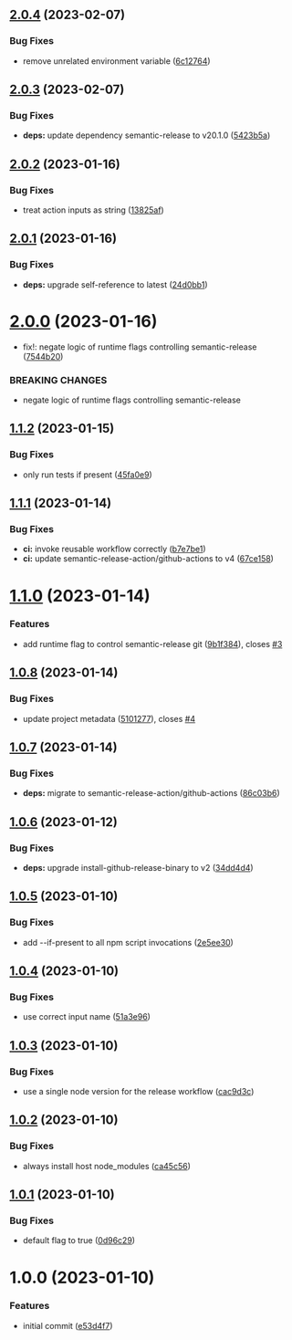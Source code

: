 ## [2.0.4](https://github.com/semantic-release-action/typescript/compare/v2.0.3...v2.0.4) (2023-02-07)


### Bug Fixes

* remove unrelated environment variable ([6c12764](https://github.com/semantic-release-action/typescript/commit/6c12764c70f7058685d3663d6aebbf93435bd0de))

## [2.0.3](https://github.com/semantic-release-action/typescript/compare/v2.0.2...v2.0.3) (2023-02-07)


### Bug Fixes

* **deps:** update dependency semantic-release to v20.1.0 ([5423b5a](https://github.com/semantic-release-action/typescript/commit/5423b5a33b6b621c0c76b846d33230b46b1ee762))

## [2.0.2](https://github.com/semantic-release-action/typescript/compare/v2.0.1...v2.0.2) (2023-01-16)


### Bug Fixes

* treat action inputs as string ([13825af](https://github.com/semantic-release-action/typescript/commit/13825afc6b46638373b4eddb53f04affb2632047))

## [2.0.1](https://github.com/semantic-release-action/typescript/compare/v2.0.0...v2.0.1) (2023-01-16)


### Bug Fixes

* **deps:** upgrade self-reference to latest ([24d0bb1](https://github.com/semantic-release-action/typescript/commit/24d0bb13a7d93c93ac9b82f973f4ea36c04fc89d))

# [2.0.0](https://github.com/semantic-release-action/typescript/compare/v1.1.2...v2.0.0) (2023-01-16)


* fix!: negate logic of runtime flags controlling semantic-release ([7544b20](https://github.com/semantic-release-action/typescript/commit/7544b2089895af14d01326df360e506101bfc183))


### BREAKING CHANGES

* negate logic of runtime flags controlling semantic-release

## [1.1.2](https://github.com/semantic-release-action/typescript/compare/v1.1.1...v1.1.2) (2023-01-15)


### Bug Fixes

* only run tests if present ([45fa0e9](https://github.com/semantic-release-action/typescript/commit/45fa0e9a652c0d5bb6cda64dfda3e510bf3e68e7))

## [1.1.1](https://github.com/semantic-release-action/typescript/compare/v1.1.0...v1.1.1) (2023-01-14)


### Bug Fixes

* **ci:** invoke reusable workflow correctly ([b7e7be1](https://github.com/semantic-release-action/typescript/commit/b7e7be1b3df6e805c3084d60dcb2eb95fb4276a1))
* **ci:** update semantic-release-action/github-actions to v4 ([67ce158](https://github.com/semantic-release-action/typescript/commit/67ce158ef561194b1a5958dbfbf5c11422286ee5))

# [1.1.0](https://github.com/semantic-release-action/typescript/compare/v1.0.8...v1.1.0) (2023-01-14)


### Features

* add runtime flag to control semantic-release git ([9b1f384](https://github.com/semantic-release-action/typescript/commit/9b1f3846cd3879f4424a9c89f85a1c36d76fe7d5)), closes [#3](https://github.com/semantic-release-action/typescript/issues/3)

## [1.0.8](https://github.com/semantic-release-action/typescript/compare/v1.0.7...v1.0.8) (2023-01-14)


### Bug Fixes

* update project metadata ([5101277](https://github.com/semantic-release-action/typescript/commit/5101277f7120f1a25b76b5d0f25bc4fa4a779c63)), closes [#4](https://github.com/semantic-release-action/typescript/issues/4)

## [1.0.7](https://github.com/semantic-release-action/typescript/compare/v1.0.6...v1.0.7) (2023-01-14)


### Bug Fixes

* **deps:** migrate to semantic-release-action/github-actions ([86c03b6](https://github.com/semantic-release-action/typescript/commit/86c03b64248eae542967674db021255b4f686f6f))

## [1.0.6](https://github.com/semantic-release-action/typescript/compare/v1.0.5...v1.0.6) (2023-01-12)


### Bug Fixes

* **deps:** upgrade install-github-release-binary to v2 ([34dd4d4](https://github.com/semantic-release-action/typescript/commit/34dd4d48eb837555cc600a348e2588668594ed75))

## [1.0.5](https://github.com/semantic-release-action/typescript/compare/v1.0.4...v1.0.5) (2023-01-10)


### Bug Fixes

* add --if-present to all npm script invocations ([2e5ee30](https://github.com/semantic-release-action/typescript/commit/2e5ee30d31cc12f9e8e0b1a49f1b30eefb62506c))

## [1.0.4](https://github.com/semantic-release-action/typescript/compare/v1.0.3...v1.0.4) (2023-01-10)


### Bug Fixes

* use correct input name ([51a3e96](https://github.com/semantic-release-action/typescript/commit/51a3e9627dc2651e09a7493883dabe90c150b22c))

## [1.0.3](https://github.com/semantic-release-action/typescript/compare/v1.0.2...v1.0.3) (2023-01-10)


### Bug Fixes

* use a single node version for the release workflow ([cac9d3c](https://github.com/semantic-release-action/typescript/commit/cac9d3c3dcaead4a2995f7f483aa2ecae7300686))

## [1.0.2](https://github.com/semantic-release-action/typescript/compare/v1.0.1...v1.0.2) (2023-01-10)


### Bug Fixes

* always install host node_modules ([ca45c56](https://github.com/semantic-release-action/typescript/commit/ca45c56cd94148c6376fb49da7d788b7933325a1))

## [1.0.1](https://github.com/semantic-release-action/typescript/compare/v1.0.0...v1.0.1) (2023-01-10)


### Bug Fixes

* default flag to true ([0d96c29](https://github.com/semantic-release-action/typescript/commit/0d96c299d662d4153f336aaa25adfe438a480a32))

# 1.0.0 (2023-01-10)


### Features

* initial commit ([e53d4f7](https://github.com/semantic-release-action/typescript/commit/e53d4f77ff33fb63586da20def46a3f57275756f))
